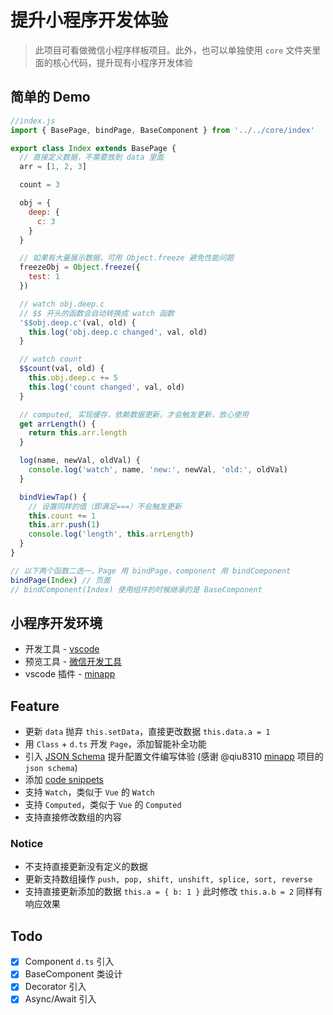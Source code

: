 # 提升小程序开发体验

> 此项目可看做微信小程序样板项目。此外，也可以单独使用 `core` 文件夹里面的核心代码，提升现有小程序开发体验

## 简单的 Demo

```js
//index.js
import { BasePage, bindPage, BaseComponent } from '../../core/index'

export class Index extends BasePage {
  // 直接定义数据，不需要放到 data 里面
  arr = [1, 2, 3]

  count = 3

  obj = {
    deep: {
      c: 3
    }
  }

  // 如果有大量展示数据，可用 Object.freeze 避免性能问题
  freezeObj = Object.freeze({
    test: 1
  })

  // watch obj.deep.c
  // $$ 开头的函数会自动转换成 watch 函数
  '$$obj.deep.c'(val, old) {
    this.log('obj.deep.c changed', val, old)
  }

  // watch count
  $$count(val, old) {
    this.obj.deep.c += 5
    this.log('count changed', val, old)
  }

  // computed, 实现缓存，依赖数据更新，才会触发更新，放心使用
  get arrLength() {
    return this.arr.length
  }

  log(name, newVal, oldVal) {
    console.log('watch', name, 'new:', newVal, 'old:', oldVal)
  }

  bindViewTap() {
    // 设置同样的值（即满足===）不会触发更新
    this.count += 1
    this.arr.push(1)
    console.log('length', this.arrLength)
  }
}

// 以下两个函数二选一，Page 用 bindPage，component 用 bindComponent
bindPage(Index) // 页面
// bindComponent(Index) 使用组件的时候继承的是 BaseComponent
```

## 小程序开发环境

- 开发工具 - [vscode](https://code.visualstudio.com/)
- 预览工具 - [微信开发工具](https://developers.weixin.qq.com/miniprogram/dev/devtools/download.html)
- vscode 插件 - [minapp](https://marketplace.visualstudio.com/items?itemName=qiu8310.minapp-vscode)

## Feature

- 更新 `data` 抛弃 `this.setData`，直接更改数据 `this.data.a = 1`
- 用 `Class` + `d.ts` 开发 `Page`，添加智能补全功能
- 引入 [JSON Schema](.vscode/settings.json#json-schema) 提升配置文件编写体验 (感谢 @qiu8310 [minapp](https://github.com/qiu8310/minapp) 项目的 `json schema`)
- 添加 [code snippets](.vscode/mp.code-snippets)
- 支持 `Watch`，类似于 `Vue` 的 `Watch`
- 支持 `Computed`，类似于 `Vue` 的 `Computed`
- 支持直接修改数组的内容

### Notice

- 不支持直接更新没有定义的数据
- 更新支持数组操作 `push, pop, shift, unshift, splice, sort, reverse`
- 支持直接更新添加的数据 `this.a = { b: 1 }` 此时修改 `this.a.b = 2` 同样有响应效果

## Todo

- [x] Component `d.ts` 引入
- [x] BaseComponent 类设计
- [x] Decorator 引入
- [x] Async/Await 引入
